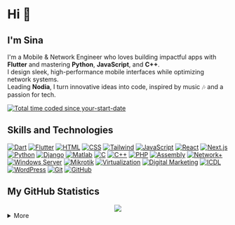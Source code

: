 # Hi 👋

## I'm Sina

I'm a Mobile & Network Engineer who loves building impactful apps with **Flutter** and mastering **Python**, **JavaScript**, and **C++**. <br/>
I design sleek, high-performance mobile interfaces while optimizing network systems. <br/>
Leading **Nodia**, I turn innovative ideas into code, inspired by music 🎶 and a passion for tech.

<a href="https://wakatime.com/@your-wakatime-id"><img src="https://wakatime.com/badge/user/your-wakatime-id.svg" alt="Total time coded since your-start-date" /></a>

## Skills and Technologies
[![Dart](https://img.shields.io/badge/Dart-0175C2?style=flat-square&logo=dart&logoColor=fff&color=2D79C7)](https://dart.dev/)
[![Flutter](https://img.shields.io/badge/Flutter-02569B?style=flat-square&logo=flutter&logoColor=fff&color=32363E)](https://flutter.dev/)
[![HTML](https://img.shields.io/badge/HTML-E34F26?style=flat-square&logo=html5&logoColor=fff&color=1968a0)](https://html.spec.whatwg.org/)
[![CSS](https://img.shields.io/badge/CSS-1968A0?style=flat-square&logo=CSS3&logoColor=fff&color=1b2240)](https://developer.mozilla.org/en-US/docs/Web/CSS)
[![Tailwind](https://img.shields.io/badge/Tailwind-06B6D4?style=flat-square&logo=tailwindcss&logoColor=fff&color=EF4444)](https://tailwindcss.com/)
[![JavaScript](https://img.shields.io/badge/JavaScript-F7DF1E?style=flat-square&logo=javascript&logoColor=000&color=ad9bf6)](https://www.ecma-international.org/)
[![React](https://img.shields.io/badge/React-61DAFB?style=flat-square&logo=react&logoColor=000&color=010101)](https://react.dev/)
[![Next.js](https://img.shields.io/badge/Next.js-000000?style=flat-square&logo=next.js&logoColor=fff&color=1A212C)](https://nextjs.org/)
[![Python](https://img.shields.io/badge/Python-3776AB?style=flat-square&logo=python&logoColor=fff&color=026e00)](https://www.python.org/)
[![Django](https://img.shields.io/badge/Django-092E20?style=flat-square&logo=django&logoColor=fff&color=0FA24C)](https://www.djangoproject.com/)
[![Matlab](https://img.shields.io/badge/Matlab-0076A8?style=flat-square&logo=mathworks&logoColor=fff&color=38b832)](https://www.mathworks.com/)
[![C](https://img.shields.io/badge/C-00599C?style=flat-square&logo=c&logoColor=fff&color=00943B)](https://www.iso.org/)
[![C++](https://img.shields.io/badge/C++-00599C?style=flat-square&logo=cplusplus&logoColor=fff&color=6643FE)](https://isocpp.org/)
[![PHP](https://img.shields.io/badge/PHP-777BB4?style=flat-square&logo=php&logoColor=fff&color=121080)](https://www.php.net/)
[![Assembly](https://img.shields.io/badge/Assembly-000000?style=flat-square)](https://en.wikipedia.org/wiki/Assembly_language)
[![Network+](https://img.shields.io/badge/Network+-000000?style=flat-square)](https://www.comptia.org/)
[![Windows Server](https://img.shields.io/badge/Windows_Server-00ADEF?style=flat-square&logo=windows&logoColor=fff&color=48484b)](https://www.microsoft.com/)
[![Mikrotik](https://img.shields.io/badge/Mikrotik-FF6600?style=flat-square)](https://mikrotik.com/)
[![Virtualization](https://img.shields.io/badge/Virtualization-000000?style=flat-square)](https://www.vmware.com/)
[![Digital Marketing](https://img.shields.io/badge/Digital_Marketing-000000?style=flat-square)](https://www.marketingevolution.com/)
[![ICDL](https://img.shields.io/badge/ICDL-000000?style=flat-square)](https://icdl.org/)
[![WordPress](https://img.shields.io/badge/WordPress-21759B?style=flat-square&logo=wordpress&logoColor=fff&color=7311EC)](https://wordpress.org/)
[![Git](https://img.shields.io/badge/Git-F05032?style=flat-square&logo=git&logoColor=fff&color=F5DA55)](https://git-scm.com/)
[![GitHub](https://img.shields.io/badge/GitHub-181717?style=flat-square&logo=github&logoColor=fff&color=DB7093)](https://github.com/)

## My GitHub Statistics

<div align="center">
  <img src="https://github-readme-streak-stats.herokuapp.com?user=isina-nej&theme=highcontrast"/>
</div>

<details>
  <summary>More</summary>
  <div align="center">
    <br/>
    <a href="https://github.com/anuraghazra/github-readme-stats"><img alt="Sina's Github Stats" src="https://github-readme-stats.vercel.app/api?username=isina-nej&show_icons=true&count_private=true&theme=vision-friendly-dark&hide_border=true" height="192px"/></a>
    <a href="https://github.com/anuraghazra/github-readme-stats"><img alt="Sina's Top Languages" src="https://github-readme-stats.vercel.app/api/top-langs/?username=isina-nej&langs_count=8&layout=compact&theme=vision-friendly-dark&hide_border=true" height="192px"/></a>
    <br/>
  </div>
  <b>Note:</b> <em>Top languages is only a metric of the languages my public code consists of and doesn't reflect experience or skill level.</em>
</details>

